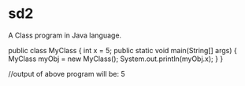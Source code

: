 # sd2
A Class program in Java language.


public class MyClass
{
 int x = 5;
  public static void main(String[] args)
  {
    MyClass myObj = new MyClass();
    System.out.println(myObj.x);
  }
}

//output of above program will be: 5
